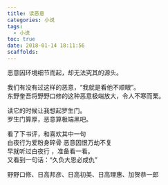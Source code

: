 ```yaml
---
title: 读恶意
categories: 小说
tags:
  - 小说
toc: true
date: 2018-01-14 18:11:56
scaffolds:
---
```

恶意因环境细节而起，却无法究其的源头。
<!-- more -->
我们有没有过这样的恶意，“我就是看他不顺眼”。  
东野奎吾将野野口修的这种恶意极端放大，令人不寒而栗。  

读它的时候让我想起罗生门。  
罗生门算厚，恶意算极端黑吧。  

看了下书评，和喜欢其中一句  
白夜行为爱粉身碎骨 恶意因恨万劫不复  
早就听过白夜行 ，准备看一看。  
又看到一句话：“久负大恩必成仇”  

野野口修、日高邦彦、日高初美、日高理惠、加贺恭一郎
